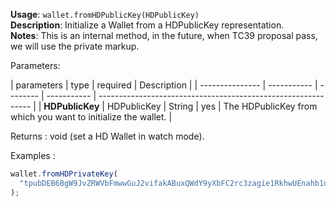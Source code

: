**Usage**: `wallet.fromHDPublicKey(HDPublicKey)`  
**Description**: Initialize a Wallet from a HDPublicKey representation.  
**Notes**: This is an internal method, in the future, when TC39 proposal pass, we will use the private markup.

Parameters:

| parameters      | type        | required | Description |
| --------------- | ----------- | -------- | ----------- | ------------------------------------------------------------- |
| **HDPublicKey** | HDPublicKey | String   | yes         | The HDPublicKey from which you want to initialize the wallet. |

Returns : void (set a HD Wallet in watch mode).

Examples :

```js
wallet.fromHDPrivateKey(
  "tpubDEB6BgW9JvZRWVbFmwwGuJ2vifakABuxQWdY9yXbFC2rc3zagie1RkhwUEnahb1dzaapchEVeKqKcx99TzkjNvjXcmoQkLJwsYnA1J5bGNj"
);
```
